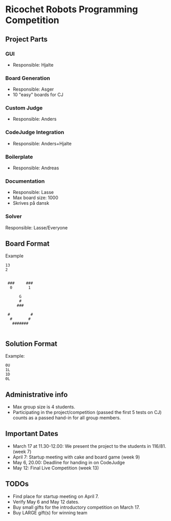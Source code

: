 Ricochet Robots Programming Competition
=======================================

Project Parts
-------------

### GUI ###
* Responsible: Hjalte

### Board Generation ###
* Responsible: Asger
* 10 "easy" boards for CJ

### Custom Judge ###
* Responsible: Anders

### CodeJudge Integration ###
* Responsible: Anders+Hjalte

### Boilerplate ###
* Responsible: Andreas

### Documentation ###
* Responsible: Lasse
* Max board size: 1000
* Skrives på dansk

### Solver ###
Responsible: Lasse/Everyone


Board Format
------------
Example
```
13
2
             
             
 ###     ### 
  0       1  
             
      G      
      #      
     ###     
             
 #         # 
  #       #  
   #######   
             
```

Solution Format
---------------
Example:
```
0U
1L
1D
0L
```


Administrative info
-------------------
* Max group size is 4 students.
* Participating in the project/competition (passed the first 5 tests on CJ) counts as a passed hand-in for all group members.

Important Dates
---------------
* March 17 at 11.30-12.00: We present the project to the students in 116/81. (week 7)
* April 7: Startup meeting with cake and board game (week 9)
* May 6, 20.00: Deadline for handing in on CodeJudge
* May 12: Final Live Competition (week 13)


TODOs
-----
* Find place for startup meeting on April 7.
* Verify May 6 and May 12 dates.
* Buy small gifts for the introductory competition on March 17.
* Buy LARGE gift(s) for winning team

